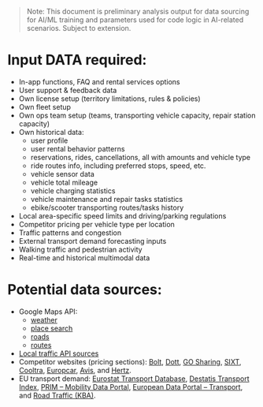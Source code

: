 > Note: This document is preliminary analysis output for data sourcing for AI/ML training and parameters used for code logic in AI-related scenarios. Subject to extension.


 # Input DATA required:

- In-app functions, FAQ and rental services options
- User support & feedback data
- Own license setup (territory limitations, rules & policies)
- Own fleet setup
- Own ops team setup (teams, transporting vehicle capacity, repair station capacity)
- Own historical data:
    - user profile
    - user rental behavior patterns
    - reservations, rides, cancellations, all with amounts and vehicle type
    - ride routes info, including preferred stops, speed, etc.
    - vehicle sensor data 
    - vehicle total mileage
    - vehicle charging statistics
    - vehicle maintenance and repair tasks statistics
    - ebike/scooter transporting routes/tasks history
- Local area-specific speed limits and driving/parking regulations
- Competitor pricing per vehicle type per location
- Traffic patterns and congestion
- External transport demand forecasting inputs
- Walking traffic and pedestrian activity
- Real-time and historical multimodal data

 # Potential data sources:
- Google Maps API: 
    - [weather](https://developers.google.com/maps/documentation/weather)
    - [place search](https://developers.google.com/maps/documentation/places/web-service)
    - [roads](https://developers.google.com/maps/documentation/roads)
    - [routes](https://developers.google.com/maps/documentation/routes)
- [Local traffic API sources](https://github.com/graphhopper/open-traffic-collection)
- Competitor websites (pricing sections): [Bolt](https://bolt.eu/en/rides/), [Dott](https://ridedott.com/ride-with-us/), [GO Sharing](https://go-sharing.com/), [SIXT](https://www.sixt.com/), [Cooltra](https://cooltra.com/en/rent-by-minutes-hours/our-prices/), [Europcar](https://www.europcar.com/en-us), [Avis](https://www.avis.com/en/home), and [Hertz](https://www.hertz.com/rentacar/reservation/).
- EU transport demand: [Eurostat Transport Database](https://ec.europa.eu/eurostat/web/transport/database), [Destatis Transport Index](https://www.destatis.de/EN/Service/EXSTAT/Datensaetze/transport-index.html), [PRIM – Mobility Data Portal](https://prim.iledefrance-mobilites.fr/en/open-data), [European Data Portal – Transport](https://data.europa.eu/en/publications/datastories/open-transport-data-european-data-portal), and [Road Traffic (KBA)](https://www.kba.de/EN/Statistik_en/Kraftverkehr_road_traffic/road_traffic_node.html).
